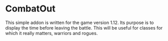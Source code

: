 # CombatOut
This simple addon is written for the game version 1.12. Its purpose is to display the time before leaving the battle. This will be useful for classes for which it really matters, warriors and rogues.
